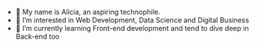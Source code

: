 - 👋 My name is Alicia, an aspiring technophile.
- 👀 I’m interested in Web Development, Data Science and Digital Business
- 🌱 I’m currently learning Front-end development and tend to dive deep in Back-end too

<!---
aliciadang/aliciadang is a ✨ special ✨ repository because its `README.md` (this file) appears on your GitHub profile.
You can click the Preview link to take a look at your changes.
--->
